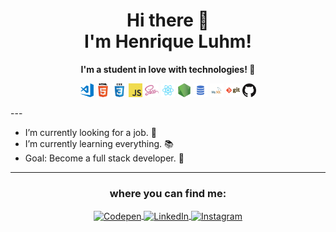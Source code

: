 <h1 align="center">Hi there 👀 <br/> I'm Henrique Luhm! </h1>


<p align="center"><strong>I'm a student in love with technologies! 🖤</strong></p>

<p align="center">
<img src="https://raw.githubusercontent.com/github/explore/80688e429a7d4ef2fca1e82350fe8e3517d3494d/topics/visual-studio-code/visual-studio-code.png" width="22" height="22" alt="Visual Studio Code"  />
<img src="https://raw.githubusercontent.com/github/explore/80688e429a7d4ef2fca1e82350fe8e3517d3494d/topics/html/html.png" width="22" height ="22" alt="HTML5"  />
<img src="https://raw.githubusercontent.com/github/explore/80688e429a7d4ef2fca1e82350fe8e3517d3494d/topics/css/css.png" width="22" height="22" alt="CSS3"  />
<img src="https://raw.githubusercontent.com/github/explore/80688e429a7d4ef2fca1e82350fe8e3517d3494d/topics/javascript/javascript.png" width="22" height="22" alt="JavaScript"  />
<img src="https://raw.githubusercontent.com/github/explore/80688e429a7d4ef2fca1e82350fe8e3517d3494d/topics/sass/sass.png" width="22" height="22" alt="SASS"  />
<img src ="https://raw.githubusercontent.com/github/explore/80688e429a7d4ef2fca1e82350fe8e3517d3494d/topics/react/react.png" width="22" height="22" alt="React"  />
<img src="https://raw.githubusercontent.com/github/explore/80688e429a7d4ef2fca1e82350fe8e3517d3494d/topics/nodejs/nodejs.png" width="22" height="22" alt="Node"  />
<img src="https://raw.githubusercontent.com/github/explore/80688e429a7d4ef2fca1e82350fe8e3517d3494d/topics/sql/sql.png" width="22" height="22" alt="SQL"  />
<img src="https://raw.githubusercontent.com/github/explore/80688e429a7d4ef2fca1e82350fe8e3517d3494d/topics/mysql/mysql.png" width="22" height="22" alt="MySQL"  />
<img src="https://raw.githubusercontent.com/github/explore/80688e429a7d4ef2fca1e82350fe8e3517d3494d/topics/git/git.png" width="22" height="22" alt="Git"  />
<img src="https://raw.githubusercontent.com/github/explore/78df643247d429f6cc873026c0622819ad797942/topics/github/github.png" width="22" height="22" alt="GitHub"  />
</p>
---

- I’m currently looking for a job. 🔎
- I’m currently learning everything. 📚
- Goal: Become a full stack developer. 🥅

---

<h3 align="center"><strong>
where you can find me:
</strong></h3>

<p align="center">
<a href="https://codepen.io/henriqueluhm">
<img 
align="center" 
src="https://camo.githubusercontent.com/348b62ca6d92d5c1d058effc21dd0b96362f70a2/68747470733a2f2f63646e2e6a7364656c6976722e6e65742f6e706d2f73696d706c652d69636f6e7340332e302e312f69636f6e732f636f646570656e2e737667"
width="20"
height="20" 
alt="Codepen"
/>
</a>
<a href="https://www.linkedin.com/in/henrique-luhm-a319a71b0/">
<img 
align="center"
src="https://camo.githubusercontent.com/609be48e654a9c8aed1660c2596b04f09ed13aee/68747470733a2f2f63646e2e6a7364656c6976722e6e65742f6e706d2f73696d706c652d69636f6e7340332e302e312f69636f6e732f6c696e6b6564696e2e737667"
width="20"
height="20"
alt="LinkedIn"
/>
</a>
<a href="https://www.instagram.com/henriqueluhm/">
<img 
align="center"
src="https://camo.githubusercontent.com/6a7303cd751618218ce00026d1f25a3dd1461ea6/68747470733a2f2f63646e2e6a7364656c6976722e6e65742f6e706d2f73696d706c652d69636f6e7340332e302e312f69636f6e732f696e7374616772616d2e737667"
width="20"
height="20"
alt="Instagram"
/>
</a>
</p>




